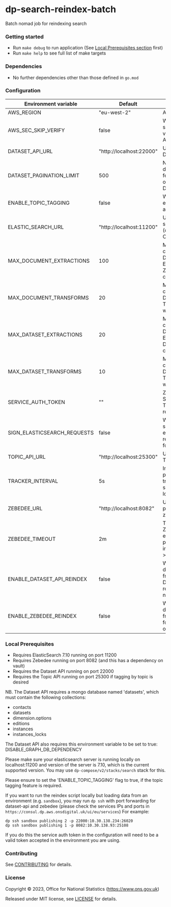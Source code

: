# dp-search-reindex-batch

Batch nomad job for reindexing search

### Getting started

* Run `make debug` to run application (See [Local Prerequisites section](#local-prerequisites) first)
* Run `make help` to see full list of make targets

### Dependencies

* No further dependencies other than those defined in `go.mod`

### Configuration

| Environment variable        | Default                  | Description                                                                |
|-----------------------------|--------------------------|----------------------------------------------------------------------------|
| AWS_REGION                  | "eu-west-2"              | AWS region                                                                 |
| AWS_SEC_SKIP_VERIFY         | false                    | Whether to skip TLS verification for AWS requests                          |
| DATASET_API_URL             | "http://localhost:22000" | URL of the Dataset API                                                     |
| DATASET_PAGINATION_LIMIT    | 500                      | Number of datasets to fetch per page of requests to Dataset API            |
| ENABLE_TOPIC_TAGGING        | false                    | Whether to enable topic auto-tagging                                       |
| ELASTIC_SEARCH_URL          | "http://localhost:11200" | URL of elastic search server (or AWS Opensearch)                           |
| MAX_DOCUMENT_EXTRACTIONS    | 100                      | Max number of concurrent Document Extractions (ie. Zebedee connections)    |
| MAX_DOCUMENT_TRANSFORMS     | 20                       | Max number of concurrent Document Transformation workers                   |
| MAX_DATASET_EXTRACTIONS     | 20                       | Max number of concurrent Dataset Extractions (ie. Dataset API connections) |
| MAX_DATASET_TRANSFORMS      | 10                       | Max number of concurrent Dataset Transformation workers                    |
| SERVICE_AUTH_TOKEN          | ""                       | Zebedee Service Auth Token for API requests                                |
| SIGN_ELASTICSEARCH_REQUESTS | false                    | Whether to sign elasticsearch requests (true for AWS)                      |
| TOPIC_API_URL               | "http://localhost:25300" | URL of the Topic API                                                       |
| TRACKER_INTERVAL            | 5s                       | Interval for progress tracker summary logging                              |
| ZEBEDEE_URL                 | "http://localhost:8082"  | URL of publishing zebedee                                                  |
| ZEBEDEE_TIMEOUT             | 2m                       | Timeout for Zebedee endpoints - published index can take > 2 minutes       |
| ENABLE_DATASET_API_REINDEX  | false                    | Whether to get documents from the Dataset API for reindexing or not        |
| ENABLE_ZEBEDEE_REINDEX      | false                    | Whether to get documents from Zebedee for reindexing or not                |

### Local Prerequisites

* Requires ElasticSearch 7.10 running on port 11200
* Requires Zebedee running on port 8082 (and this has a dependency on vault)
* Requires the Dataset API running on port 22000
* Requires the Topic API running on port 25300 if tagging by topic is desired

NB. The Dataset API requires a mongo database named 'datasets', which must contain the following collections:

* contacts
* datasets
* dimension.options
* editions
* instances
* instances_locks

The Dataset API also requires this environment variable to be set to true: DISABLE_GRAPH_DB_DEPENDENCY

Please make sure your elasticsearch server is running locally on localhost:11200 and version of the server is 7.10,
which is the current supported version. You may use `dp-compose/v2/stacks/search` stack for this.

Please ensure to set the 'ENABLE_TOPIC_TAGGING' flag to true, if the topic tagging feature is required.

If you want to run the reindex script locally but loading data from an environment (e.g. `sandbox`), you may
run `dp ssh` with port forwarding for dataset-api and zebedee (please check the services IPs and ports
in `https://consul.dp.aws.onsdigital.uk/ui/eu/services`) For example:

```shell
dp ssh sandbox publishing 2 -p 22000:10.30.138.234:26020
dp ssh sandbox publishing 1 -p 8082:10.30.138.93:25108
```

If you do this the service auth token in the configuration will need to be a valid token accepted in the environment you
are using.

### Contributing

See [CONTRIBUTING](CONTRIBUTING.md) for details.

### License

Copyright © 2023, Office for National Statistics (https://www.ons.gov.uk)

Released under MIT license, see [LICENSE](LICENSE.md) for details.

